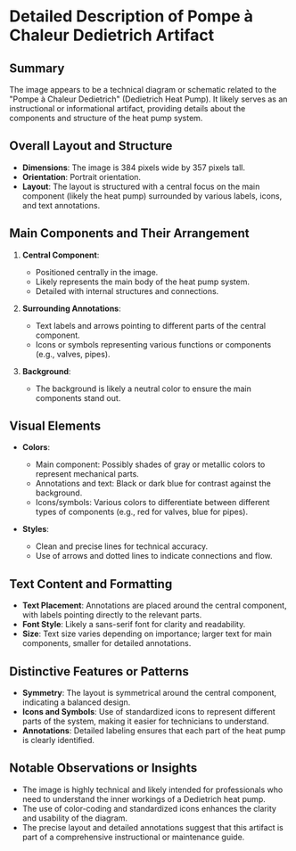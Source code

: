 # Detailed Description of Pompe à Chaleur Dedietrich Artifact

## Summary
The image appears to be a technical diagram or schematic related to the "Pompe à Chaleur Dedietrich" (Dedietrich Heat Pump). It likely serves as an instructional or informational artifact, providing details about the components and structure of the heat pump system.

## Overall Layout and Structure

- **Dimensions**: The image is 384 pixels wide by 357 pixels tall.
- **Orientation**: Portrait orientation.
- **Layout**: The layout is structured with a central focus on the main component (likely the heat pump) surrounded by various labels, icons, and text annotations.

## Main Components and Their Arrangement

1. **Central Component**:
   - Positioned centrally in the image.
   - Likely represents the main body of the heat pump system.
   - Detailed with internal structures and connections.

2. **Surrounding Annotations**:
   - Text labels and arrows pointing to different parts of the central component.
   - Icons or symbols representing various functions or components (e.g., valves, pipes).

3. **Background**:
   - The background is likely a neutral color to ensure the main components stand out.

## Visual Elements

- **Colors**:
  - Main component: Possibly shades of gray or metallic colors to represent mechanical parts.
  - Annotations and text: Black or dark blue for contrast against the background.
  - Icons/symbols: Various colors to differentiate between different types of components (e.g., red for valves, blue for pipes).

- **Styles**:
  - Clean and precise lines for technical accuracy.
  - Use of arrows and dotted lines to indicate connections and flow.

## Text Content and Formatting

- **Text Placement**: Annotations are placed around the central component, with labels pointing directly to the relevant parts.
- **Font Style**: Likely a sans-serif font for clarity and readability.
- **Size**: Text size varies depending on importance; larger text for main components, smaller for detailed annotations.

## Distinctive Features or Patterns

- **Symmetry**: The layout is symmetrical around the central component, indicating a balanced design.
- **Icons and Symbols**: Use of standardized icons to represent different parts of the system, making it easier for technicians to understand.
- **Annotations**: Detailed labeling ensures that each part of the heat pump is clearly identified.

## Notable Observations or Insights

- The image is highly technical and likely intended for professionals who need to understand the inner workings of a Dedietrich heat pump.
- The use of color-coding and standardized icons enhances the clarity and usability of the diagram.
- The precise layout and detailed annotations suggest that this artifact is part of a comprehensive instructional or maintenance guide.